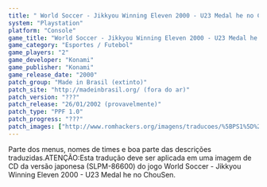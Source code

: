 ```yaml
---
title: " World Soccer - Jikkyou Winning Eleven 2000 - U23 Medal he no ChouSen (Made in Brasil)"
system: "Playstation"
platform: "Console"
game_title: "World Soccer - Jikkyou Winning Eleven 2000 - U23 Medal he no ChouSen"
game_category: "Esportes / Futebol"
game_players: "2"
game_developer: "Konami"
game_publisher: "Konami"
game_release_date: "2000"
patch_group: "Made in Brasil (extinto)"
patch_site: "http://madeinbrasil.org/ (fora do ar)"
patch_version: "???"
patch_release: "26/01/2002 (provavelmente)"
patch_type: "PPF 1.0"
patch_progress: "???"
patch_images: ["http://www.romhackers.org/imagens/traducoes/%5BPS1%5D%20World%20Soccer%20-%20Jikkyou%20Winning%20Eleven%202000%20-%20U23%20Medal%20he%20no%20ChouSen%20-%20Made%20in%20Brasil%20-%201.jpg","http://www.romhackers.org/imagens/traducoes/%5BPS1%5D%20World%20Soccer%20-%20Jikkyou%20Winning%20Eleven%202000%20-%20U23%20Medal%20he%20no%20ChouSen%20-%20Made%20in%20Brasil%20-%202.jpg","http://www.romhackers.org/imagens/traducoes/%5BPS1%5D%20World%20Soccer%20-%20Jikkyou%20Winning%20Eleven%202000%20-%20U23%20Medal%20he%20no%20ChouSen%20-%20Made%20in%20Brasil%20-%203.jpg"]
---
```

Parte dos menus, nomes de times e boa parte das descrições traduzidas.ATENÇÃO:Esta tradução deve ser aplicada em uma imagem de CD da versão japonesa (SLPM-86600) do jogo World Soccer - Jikkyou Winning Eleven 2000 - U23 Medal he no ChouSen.